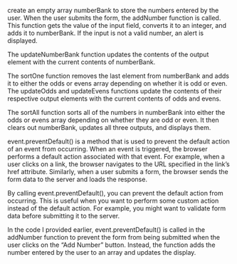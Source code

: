 create an empty array numberBank to store the numbers entered by the user. When the user submits the form, the addNumber function is called. This function gets the value of the input field, converts it to an integer, and adds it to numberBank. If the input is not a valid number, an alert is displayed.

The updateNumberBank function updates the contents of the output element with the current contents of numberBank.

The sortOne function removes the last element from numberBank and adds it to either the odds or evens array depending on whether it is odd or even. The updateOdds and updateEvens functions update the contents of their respective output elements with the current contents of odds and evens.

The sortAll function sorts all of the numbers in numberBank into either the odds or evens array depending on whether they are odd or even. It then clears out numberBank, updates all three outputs, and displays them.

event.preventDefault() is a method that is used to prevent the default action of an event from occurring. When an event is triggered, the browser performs a default action associated with that event. For example, when a user clicks on a link, the browser navigates to the URL specified in the link’s href attribute. Similarly, when a user submits a form, the browser sends the form data to the server and loads the response.

By calling event.preventDefault(), you can prevent the default action from occurring. This is useful when you want to perform some custom action instead of the default action. For example, you might want to validate form data before submitting it to the server.

In the code I provided earlier, event.preventDefault() is called in the addNumber function to prevent the form from being submitted when the user clicks on the “Add Number” button. Instead, the function adds the number entered by the user to an array and updates the display.
